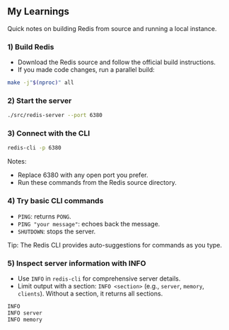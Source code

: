 ## My Learnings

Quick notes on building Redis from source and running a local instance.

### 1) Build Redis
- Download the Redis source and follow the official build instructions.
- If you made code changes, run a parallel build:

```bash
make -j"$(nproc)" all
```

### 2) Start the server

```bash
./src/redis-server --port 6380
```

### 3) Connect with the CLI

```bash
redis-cli -p 6380
```

Notes:
- Replace 6380 with any open port you prefer.
- Run these commands from the Redis source directory.

### 4) Try basic CLI commands

- `PING`: returns `PONG`.
- `PING "your message"`: echoes back the message.
- `SHUTDOWN`: stops the server.

Tip: The Redis CLI provides auto-suggestions for commands as you type.

### 5) Inspect server information with INFO

- Use `INFO` in `redis-cli` for comprehensive server details.
- Limit output with a section: `INFO <section>` (e.g., `server`, `memory`, `clients`). Without a section, it returns all sections.

```bash
INFO
INFO server
INFO memory
```